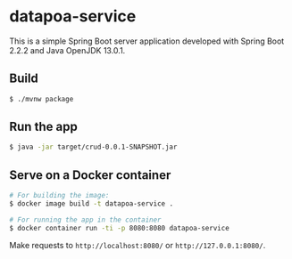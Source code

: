 # datapoa-service
This is a simple Spring Boot server application developed with Spring Boot 2.2.2 and Java OpenJDK 13.0.1.

## Build

```bash
$ ./mvnw package
```

## Run the app

```bash
$ java -jar target/crud-0.0.1-SNAPSHOT.jar
```

## Serve on a Docker container

```bash
# For building the image:
$ docker image build -t datapoa-service .

# For running the app in the container
$ docker container run -ti -p 8080:8080 datapoa-service
```

Make requests to `http://localhost:8080/` or `http://127.0.0.1:8080/`.
